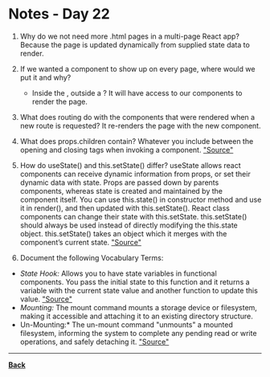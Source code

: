 # Notes - Day 22

1. Why do we not need more .html pages in a multi-page React app? Because the page is updated dynamically from supplied state data to render.

2. If we wanted a component to show up on every page, where would we put it and why?
    - Inside the <BrowserRouter />, outside a <Route />? It will have access to our components to render the page.

3. What does routing do with the components that were rendered when a new route is requested? It re-renders the page with the new component.

4. What does props.children contain? Whatever you include between the opening and closing tags when invoking a component.  <a href = "https://stackoverflow.com/questions/49706823/what-is-this-props-children-and-when-you-should-use-it#:~:text=of%20what%20this.-,props.,tags%20when%20invoking%20a%20component.&text=This%20component%20contains%20an%20%3Cimg,children%7D%20.">"Source"</a>

5. How do useState() and this.setState() differ? useState allows react components can receive dynamic information from props, or set their dynamic data with state. Props are passed down by parents components, whereas state is created and maintained by the component itself. You can use this.state() in constructor method and use it in render(), and then updated with this.setState(). React class components can change their state with this.setState. this.setState() should always be used instead of directly modifying the this.state object. this.setState() takes an object which it merges with the component’s current state. <a href = "https://discuss.codecademy.com/t/usestate-vs-setstate/561632">"Source"</a>

6. Document the following Vocabulary Terms:

- *State Hook:* Allows you to have state variables in functional components. You pass the initial state to this function and it returns a variable with the current state value and another function to update this value. <a href = "https://blog.logrocket.com/a-guide-to-usestate-in-react-ecb9952e406c/">"Source"</a>
- *Mounting:* The mount command mounts a storage device or filesystem, making it accessible and attaching it to an existing directory structure.
- Un-Mounting:* The un-mount command "unmounts" a mounted filesystem, informing the system to complete any pending read or write operations, and safely detaching it. <a href = "https://www.computerhope.com/unix/umount.htm#:~:text=The%20mount%20command%20mounts%20a,operations%2C%20and%20safely%20detaching%20it.">"Source"</a>

---
**<a href = "https://github.com/scottie-l/reading-notes/tree/main/reading-notes-401">Back</a>**
